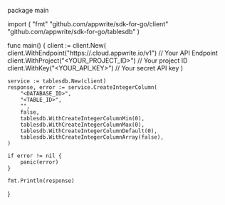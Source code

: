 package main

import (
    "fmt"
    "github.com/appwrite/sdk-for-go/client"
    "github.com/appwrite/sdk-for-go/tablesdb"
)

func main() {
    client := client.New(
        client.WithEndpoint("https://<REGION>.cloud.appwrite.io/v1") // Your API Endpoint
        client.WithProject("<YOUR_PROJECT_ID>") // Your project ID
        client.WithKey("<YOUR_API_KEY>") // Your secret API key
    )

    service := tablesdb.New(client)
    response, error := service.CreateIntegerColumn(
        "<DATABASE_ID>",
        "<TABLE_ID>",
        "",
        false,
        tablesdb.WithCreateIntegerColumnMin(0),
        tablesdb.WithCreateIntegerColumnMax(0),
        tablesdb.WithCreateIntegerColumnDefault(0),
        tablesdb.WithCreateIntegerColumnArray(false),
    )

    if error != nil {
        panic(error)
    }

    fmt.Println(response)
}
